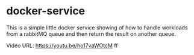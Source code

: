 # docker-service

This is a simple little docker service showing of how to handle workloads from a rabbitMQ queue and then return the result on another queue.

Video URL:
https://youtu.be/ho17vaWOtcM
ff
